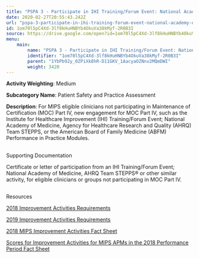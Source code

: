 ```yaml
---
title: "PSPA 3 - Participate in IHI Training/Forum Event: National Academy of Medicine, AHRQ Team STEPPS or Other Similar Activity"
date: 2020-02-27T20:55:43.242Z
url: "pspa-3-participate-in-ihi-training-forum-event-national-academy-of-medicine-ahrq-team-stepps-or-othe.md"
id: 1om70l5pC4Xd-3lf8kHuHNBYb4OkuVa38kMyf-2R0B3I
source: https://drive.google.com/open?id=1om70l5pC4Xd-3lf8kHuHNBYb4OkuVa38kMyf-2R0B3I
menu:
    main:
        name: "PSPA 3 - Participate in IHI Training/Forum Event: National Academy of Medicine, AHRQ Team STEPPS or Other Similar Activity"
        identifier: "1om70l5pC4Xd-3lf8kHuHNBYb4OkuVa38kMyf-2R0B3I"
        parent: "1YbPb92y_0ZPiXk8hR-D11GKV_1AacyaOZNnv2MQmDWI"
        weight: 3420
---
```









**Activity Weighting**: Medium

**Subcategory Name**: Patient Safety and Practice Assessment

**Description**: For MIPS eligible clinicians not participating in Maintenance of Certification (MOC) Part IV, new engagement for MOC Part IV, such as the Institute for Healthcare Improvement (IHI) Training/Forum Event; National Academy of Medicine, Agency for Healthcare Research and Quality (AHRQ) Team STEPPS, or the American Board of Family Medicine (ABFM) Performance in Practice Modules.







## 

Supporting Documentation

Certificate or letter of participation from an IHI Training/Forum Event; National Academy of Medicine, AHRQ Team STEPPS® or other similar activity, for eligible clinicians or groups not participating in MOC Part IV.







## 

Resources

[2018 Improvement Activities Requirements](https://qpp.cms.gov/mips/improvement-activities?py=2018)

[2019 Improvement Activities Requirements](https://qpp.cms.gov/mips/improvement-activities?py=2019)

[2018 MIPS Improvement Activities Fact Sheet](https://qpp.cms.gov/resource/2018%20MIPS%20Improvement%20Activities%20Fact%20Sheet)

[Scores for Improvement Activities for MIPS APMs in the 2018 Performance Period Fact Sheet](https://qpp.cms.gov/resource/2018%20MIPS%20APMs%20improvement%20Activities%20scores%20fact%20sheet)

